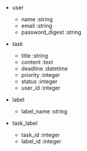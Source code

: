- user
  - name :string
  - email :string
  - password_digest :string

- task
  - title :string
  - content :text
  - deadline :datetime
  - priority :integer
  - status :integer
  - user_id :integer

- label
  - label_name :string

- task_label
  - task_id :integer
  - label_id :integer
